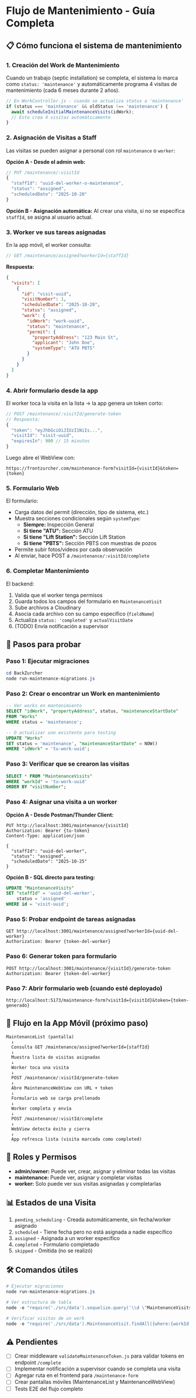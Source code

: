 # Flujo de Mantenimiento - Guía Completa

## 📋 Cómo funciona el sistema de mantenimiento

### 1. **Creación del Work de Mantenimiento**
Cuando un trabajo (septic installation) se completa, el sistema lo marca como `status: 'maintenance'` y automáticamente programa 4 visitas de mantenimiento (cada 6 meses durante 2 años).

```javascript
// En WorkController.js - cuando se actualiza status a 'maintenance'
if (status === 'maintenance' && oldStatus !== 'maintenance') {
  await scheduleInitialMaintenanceVisits(idWork);
  // Esto crea 4 visitas automáticamente
}
```

### 2. **Asignación de Visitas a Staff**
Las visitas se pueden asignar a personal con rol `maintenance` o `worker`:

**Opción A - Desde el admin web:**
```javascript
// PUT /maintenance/:visitId
{
  "staffId": "uuid-del-worker-o-maintenance",
  "status": "assigned",
  "scheduledDate": "2025-10-20"
}
```

**Opción B - Asignación automática:**
Al crear una visita, si no se especifica `staffId`, se asigna al usuario actual.

### 3. **Worker ve sus tareas asignadas**
En la app móvil, el worker consulta:
```javascript
// GET /maintenance/assigned?workerId={staffId}
```

**Respuesta:**
```json
{
  "visits": [
    {
      "id": "visit-uuid",
      "visitNumber": 1,
      "scheduledDate": "2025-10-20",
      "status": "assigned",
      "work": {
        "idWork": "work-uuid",
        "status": "maintenance",
        "permit": {
          "propertyAddress": "123 Main St",
          "applicant": "John Doe",
          "systemType": "ATU PBTS"
        }
      }
    }
  ]
}
```

### 4. **Abrir formulario desde la app**
El worker toca la visita en la lista → la app genera un token corto:

```javascript
// POST /maintenance/:visitId/generate-token
// Respuesta:
{
  "token": "eyJhbGciOiJIUzI1NiIs...",
  "visitId": "visit-uuid",
  "expiresIn": 900 // 15 minutos
}
```

Luego abre el WebView con:
```
https://frontzurcher.com/maintenance-form?visitId={visitId}&token={token}
```

### 5. **Formulario Web**
El formulario:
- Carga datos del permit (dirección, tipo de sistema, etc.)
- Muestra secciones condicionales según `systemType`:
  - **Siempre:** Inspección General
  - **Si tiene "ATU":** Sección ATU
  - **Si tiene "Lift Station":** Sección Lift Station
  - **Si tiene "PBTS":** Sección PBTS con muestras de pozos
- Permite subir fotos/videos por cada observación
- Al enviar, hace POST a `/maintenance/:visitId/complete`

### 6. **Completar Mantenimiento**
El backend:
1. Valida que el worker tenga permisos
2. Guarda todos los campos del formulario en `MaintenanceVisit`
3. Sube archivos a Cloudinary
4. Asocia cada archivo con su campo específico (`fieldName`)
5. Actualiza `status: 'completed'` y `actualVisitDate`
6. (TODO) Envía notificación a supervisor

## 🚀 Pasos para probar

### Paso 1: Ejecutar migraciones
```powershell
cd BackZurcher
node run-maintenance-migrations.js
```

### Paso 2: Crear o encontrar un Work en mantenimiento
```sql
-- Ver works en mantenimiento
SELECT "idWork", "propertyAddress", status, "maintenanceStartDate"
FROM "Works"
WHERE status = 'maintenance';

-- O actualizar uno existente para testing
UPDATE "Works" 
SET status = 'maintenance', "maintenanceStartDate" = NOW()
WHERE "idWork" = 'tu-work-uuid';
```

### Paso 3: Verificar que se crearon las visitas
```sql
SELECT * FROM "MaintenanceVisits" 
WHERE "workId" = 'tu-work-uuid'
ORDER BY "visitNumber";
```

### Paso 4: Asignar una visita a un worker
**Opción A - Desde Postman/Thunder Client:**
```http
PUT http://localhost:3001/maintenance/{visitId}
Authorization: Bearer {tu-token}
Content-Type: application/json

{
  "staffId": "uuid-del-worker",
  "status": "assigned",
  "scheduledDate": "2025-10-25"
}
```

**Opción B - SQL directo para testing:**
```sql
UPDATE "MaintenanceVisits"
SET "staffId" = 'uuid-del-worker', 
    status = 'assigned'
WHERE id = 'visit-uuid';
```

### Paso 5: Probar endpoint de tareas asignadas
```http
GET http://localhost:3001/maintenance/assigned?workerId={uuid-del-worker}
Authorization: Bearer {token-del-worker}
```

### Paso 6: Generar token para formulario
```http
POST http://localhost:3001/maintenance/{visitId}/generate-token
Authorization: Bearer {token-del-worker}
```

### Paso 7: Abrir formulario web (cuando esté deployado)
```
http://localhost:5173/maintenance-form?visitId={visitId}&token={token-generado}
```

## 📱 Flujo en la App Móvil (próximo paso)

```
MaintenanceList (pantalla)
  ↓
  Consulta GET /maintenance/assigned?workerId={staffId}
  ↓
  Muestra lista de visitas asignadas
  ↓
  Worker toca una visita
  ↓
  POST /maintenance/:visitId/generate-token
  ↓
  Abre MaintenanceWebView con URL + token
  ↓
  Formulario web se carga prellenado
  ↓
  Worker completa y envía
  ↓
  POST /maintenance/:visitId/complete
  ↓
  WebView detecta éxito y cierra
  ↓
  App refresca lista (visita marcada como completed)
```

## 🔐 Roles y Permisos

- **admin/owner:** Puede ver, crear, asignar y eliminar todas las visitas
- **maintenance:** Puede ver, asignar y completar visitas
- **worker:** Solo puede ver sus visitas asignadas y completarlas

## 📊 Estados de una Visita

1. `pending_scheduling` - Creada automáticamente, sin fecha/worker asignado
2. `scheduled` - Tiene fecha pero no está asignada a nadie específico
3. `assigned` - Asignada a un worker específico
4. `completed` - Formulario completado
5. `skipped` - Omitida (no se realizó)

## 🛠️ Comandos útiles

```powershell
# Ejecutar migraciones
node run-maintenance-migrations.js

# Ver estructura de tabla
node -e "require('./src/data').sequelize.query('\\d \"MaintenanceVisits\"').then(([r]) => console.log(r))"

# Verificar visitas de un work
node -e "require('./src/data').MaintenanceVisit.findAll({where:{workId:'UUID'}}).then(v => console.log(JSON.stringify(v,null,2)))"
```

## ⚠️ Pendientes

- [ ] Crear middleware `validateMaintenanceToken.js` para validar tokens en endpoint `/complete`
- [ ] Implementar notificación a supervisor cuando se completa una visita
- [ ] Agregar ruta en el frontend para `/maintenance-form`
- [ ] Crear pantallas móviles (MaintenanceList y MaintenanceWebView)
- [ ] Tests E2E del flujo completo
